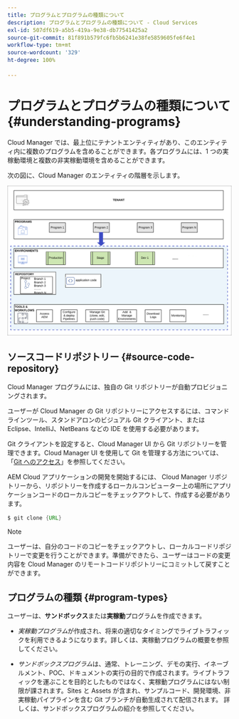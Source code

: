 ```yaml
---
title: プログラムとプログラムの種類について
description: プログラムとプログラムの種類について - Cloud Services
exl-id: 507df619-a5b5-419a-9e38-db77541425a2
source-git-commit: 81f891b579fc6fb5b6241e38fe5859605fe6f4e1
workflow-type: tm+mt
source-wordcount: '329'
ht-degree: 100%

---
```


# プログラムとプログラムの種類について {#understanding-programs}

Cloud Manager では、最上位にテナントエンティティがあり、このエンティティ内に複数のプログラムを含めることができます。各プログラムには、1 つの実稼動環境と複数の非実稼動環境を含めることができます。

次の図に、Cloud Manager のエンティティの階層を示します。

![画像](assets/program-types1.png)

## ソースコードリポジトリー {#source-code-repository}

Cloud Manager プログラムには、独自の Git リポジトリーが自動プロビジョニングされます。

ユーザーが Cloud Manager の Git リポジトリーにアクセスするには、コマンドラインツール、スタンドアロンのビジュアル Git クライアント、または Eclipse、IntelliJ、NetBeans などの IDE を使用する必要があります。

Git クライアントを設定すると、Cloud Manager UI から Git リポジトリーを管理できます。Cloud Manager UI を使用して Git を管理する方法については、「[Git へのアクセス](/help/implementing/cloud-manager/accessing-repos.md)」を参照してください。

AEM Cloud アプリケーションの開発を開始するには、 Cloud Manager リポジトリーから、リポジトリーを作成するローカルコンピューター上の場所にアプリケーションコードのローカルコピーをチェックアウトして、作成する必要があります。

```java
$ git clone {URL}
```

>[!NOTE]
>ユーザーは、自分のコードのコピーをチェックアウトし、ローカルコードリポジトリーで変更を行うことができます。準備ができたら、ユーザーはコードの変更内容を Cloud Manager のリモートコードリポジトリーにコミットして戻すことができます。

## プログラムの種類 {#program-types}

ユーザーは、**サンドボックス**&#x200B;または&#x200B;**実稼動**&#x200B;プログラムを作成できます。

* *実稼動プログラム*&#x200B;が作成され、将来の適切なタイミングでライブトラフィックを利用できるようになります。詳しくは、実稼動プログラムの概要を参照してください。


* *サンドボックスプログラム*は、通常、トレーニング、デモの実行、イネーブルメント、POC、ドキュメントの実行の目的で作成されます。ライブトラフィックを運ぶことを目的としたものではなく、実稼動プログラムにはない制限が課されます。Sites と Assets が含まれ、サンプルコード、開発環境、非実稼動パイプラインを含む Git ブランチが自動生成されて配信されます。
詳しくは、サンドボックスプログラムの紹介を参照してください。
